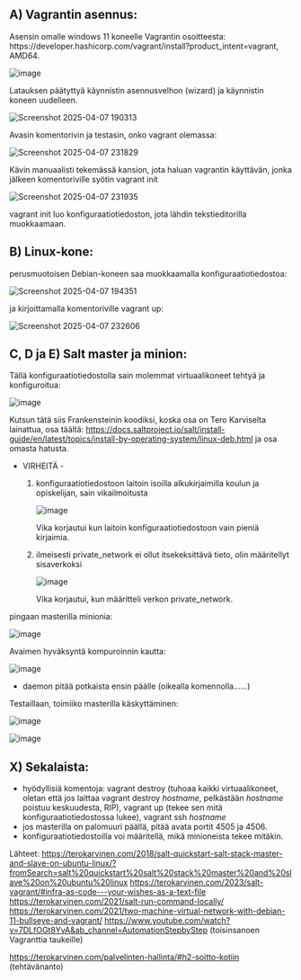 
<h2> A) Vagrantin asennus: </h2>
Asensin omalle windows 11 koneelle Vagrantin osoitteesta: https://developer.hashicorp.com/vagrant/install?product_intent=vagrant, AMD64.

![image](https://github.com/user-attachments/assets/975d2f26-32d4-4a96-bf54-28bcc752851f)

Latauksen päätyttyä käynnistin asennusvelhon (wizard) ja käynnistin koneen uudelleen. 

![Screenshot 2025-04-07 190313](https://github.com/user-attachments/assets/21a89052-04fb-48a8-8d96-d47dbe6283bb)

Avasin komentorivin ja testasin, onko vagrant olemassa:

![Screenshot 2025-04-07 231829](https://github.com/user-attachments/assets/eb55bef7-6bd6-49be-9d59-749451495599)

Kävin manuaalisti tekemässä kansion, jota haluan vagrantin käyttävän, jonka jälkeen komentoriville syötin vagrant init

![Screenshot 2025-04-07 231935](https://github.com/user-attachments/assets/88414ca4-cd54-46de-a09c-e8a6fac0fd8e)

vagrant init luo konfiguraatiotiedoston, jota lähdin tekstieditorilla muokkaamaan. 



<h2> B) Linux-kone: </h2>
perusmuotoisen Debian-koneen saa muokkaamalla konfiguraatiotiedostoa:

![Screenshot 2025-04-07 194351](https://github.com/user-attachments/assets/118cf40d-ecdf-402a-873e-947aee794fe5)

ja kirjoittamalla komentoriville vagrant up:

![Screenshot 2025-04-07 232606](https://github.com/user-attachments/assets/570e66cc-52da-4027-bc6b-ae338936d271)

<h2> C, D ja E) Salt master ja minion: </h2>
Tällä konfiguraatiotiedostolla sain molemmat virtuaalikoneet tehtyä ja konfiguroitua:

![image](https://github.com/user-attachments/assets/4c626145-4560-4bdf-9aae-693aa4bececd)

Kutsun tätä siis Frankensteinin koodiksi, koska osa on Tero Karviselta lainattua, osa täältä: https://docs.saltproject.io/salt/install-guide/en/latest/topics/install-by-operating-system/linux-deb.html ja osa omasta hatusta. 

- VIRHEITÄ -
  1. konfiguraatiotiedostoon laitoin isoilla alkukirjaimilla koulun ja opiskelijan, sain vikailmoitusta
     
     ![image](https://github.com/user-attachments/assets/5e46c35f-c620-44a3-9281-bea2b4b458d8)
     
     Vika korjautui kun laitoin konfiguraatiotiedostoon vain pieniä kirjaimia.

  3. ilmeisesti private_network ei ollut itsekeksittävä tieto, olin määritellyt sisaverkoksi
     
     ![image](https://github.com/user-attachments/assets/0704bf68-31da-4b08-8afa-0a1b47badb0d)
     
     Vika korjautui, kun määritteli verkon private_network.

pingaan masterilla minionia:

![image](https://github.com/user-attachments/assets/390d5289-8192-4223-a2e3-0e0d137d6693)

Avaimen hyväksyntä kompuroinnin kautta:

![image](https://github.com/user-attachments/assets/d83fac61-d1ad-47d7-ba48-1f804e4ece99)

- daemon pitää potkaista ensin päälle (oikealla komennolla......)

Testaillaan, toimiiko masterilla käskyttäminen:

![image](https://github.com/user-attachments/assets/4b098065-df2a-481b-8064-d5e65a2ee9b7)

![image](https://github.com/user-attachments/assets/997a985b-4f51-4e28-8eb3-fc81a0e84e24)


<h2> X) Sekalaista: </h2>

- hyödyllisiä komentoja: vagrant destroy (tuhoaa kaikki virtuaalikoneet, oletan että jos laittaa vagrant destroy _hostname_, pelkästään _hostname_ poistuu keskuudesta, RIP), vagrant up (tekee sen mitä konfiguraatiotiedostossa lukee),
  vagrant ssh _hostname_
- jos masterilla on palomuuri päällä, pitää avata portit 4505 ja 4506.
- konfiguraatiotiedostoilla voi määritellä, mikä minioneista tekee mitäkin.

Lähteet: 
https://terokarvinen.com/2018/salt-quickstart-salt-stack-master-and-slave-on-ubuntu-linux/?fromSearch=salt%20quickstart%20salt%20stack%20master%20and%20slave%20on%20ubuntu%20linux
https://terokarvinen.com/2023/salt-vagrant/#infra-as-code---your-wishes-as-a-text-file
https://terokarvinen.com/2021/salt-run-command-locally/
https://terokarvinen.com/2021/two-machine-virtual-network-with-debian-11-bullseye-and-vagrant/
https://www.youtube.com/watch?v=7DLfOGt8YvA&ab_channel=AutomationStepbyStep (toisinsanoen Vagranttia taukeille)

https://terokarvinen.com/palvelinten-hallinta/#h2-soitto-kotiin (tehtävänanto)



